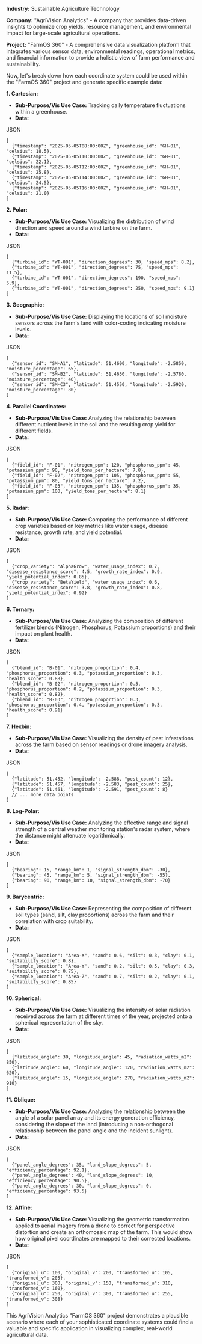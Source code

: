 **Industry:** Sustainable Agriculture Technology

**Company:** "AgriVision Analytics" - A company that provides data-driven insights to optimize crop yields, resource management, and environmental impact for large-scale agricultural operations.

**Project:** "FarmOS 360" - A comprehensive data visualization platform that integrates various sensor data, environmental readings, operational metrics, and financial information to provide a holistic view of farm performance and sustainability.

Now, let's break down how each coordinate system could be used within the "FarmOS 360" project and generate specific example data:

**1\. Cartesian:**

- **Sub-Purpose/Vis Use Case:** Tracking daily temperature fluctuations within a greenhouse.
- **Data:**

JSON

```
[
  {"timestamp": "2025-05-05T08:00:00Z", "greenhouse_id": "GH-01", "celsius": 18.5},
  {"timestamp": "2025-05-05T10:00:00Z", "greenhouse_id": "GH-01", "celsius": 22.1},
  {"timestamp": "2025-05-05T12:00:00Z", "greenhouse_id": "GH-01", "celsius": 25.8},
  {"timestamp": "2025-05-05T14:00:00Z", "greenhouse_id": "GH-01", "celsius": 24.5},
  {"timestamp": "2025-05-05T16:00:00Z", "greenhouse_id": "GH-01", "celsius": 21.0}
]

```

**2\. Polar:**

- **Sub-Purpose/Vis Use Case:** Visualizing the distribution of wind direction and speed around a wind turbine on the farm.
- **Data:**

JSON

```
[
  {"turbine_id": "WT-001", "direction_degrees": 30, "speed_mps": 8.2},
  {"turbine_id": "WT-001", "direction_degrees": 75, "speed_mps": 11.5},
  {"turbine_id": "WT-001", "direction_degrees": 190, "speed_mps": 5.9},
  {"turbine_id": "WT-001", "direction_degrees": 250, "speed_mps": 9.1}
]

```

**3\. Geographic:**

- **Sub-Purpose/Vis Use Case:** Displaying the locations of soil moisture sensors across the farm's land with color-coding indicating moisture levels.
- **Data:**

JSON

```
[
  {"sensor_id": "SM-A1", "latitude": 51.4600, "longitude": -2.5850, "moisture_percentage": 65},
  {"sensor_id": "SM-B2", "latitude": 51.4650, "longitude": -2.5780, "moisture_percentage": 40},
  {"sensor_id": "SM-C3", "latitude": 51.4550, "longitude": -2.5920, "moisture_percentage": 80}
]

```

**4\. Parallel Coordinates:**

- **Sub-Purpose/Vis Use Case:** Analyzing the relationship between different nutrient levels in the soil and the resulting crop yield for different fields.
- **Data:**

JSON

```
[
  {"field_id": "F-01", "nitrogen_ppm": 120, "phosphorus_ppm": 45, "potassium_ppm": 90, "yield_tons_per_hectare": 7.8},
  {"field_id": "F-02", "nitrogen_ppm": 105, "phosphorus_ppm": 55, "potassium_ppm": 80, "yield_tons_per_hectare": 7.2},
  {"field_id": "F-03", "nitrogen_ppm": 135, "phosphorus_ppm": 35, "potassium_ppm": 100, "yield_tons_per_hectare": 8.1}
]

```

**5\. Radar:**

- **Sub-Purpose/Vis Use Case:** Comparing the performance of different crop varieties based on key metrics like water usage, disease resistance, growth rate, and yield potential.
- **Data:**

JSON

```
[
  {"crop_variety": "AlphaGrow", "water_usage_index": 0.7, "disease_resistance_score": 4.5, "growth_rate_index": 0.9, "yield_potential_index": 0.85},
  {"crop_variety": "BetaYield", "water_usage_index": 0.6, "disease_resistance_score": 3.8, "growth_rate_index": 0.8, "yield_potential_index": 0.92}
]

```

**6\. Ternary:**

- **Sub-Purpose/Vis Use Case:** Analyzing the composition of different fertilizer blends (Nitrogen, Phosphorus, Potassium proportions) and their impact on plant health.
- **Data:**

JSON

```
[
  {"blend_id": "B-01", "nitrogen_proportion": 0.4, "phosphorus_proportion": 0.3, "potassium_proportion": 0.3, "health_score": 0.88},
  {"blend_id": "B-02", "nitrogen_proportion": 0.5, "phosphorus_proportion": 0.2, "potassium_proportion": 0.3, "health_score": 0.82},
  {"blend_id": "B-03", "nitrogen_proportion": 0.3, "phosphorus_proportion": 0.4, "potassium_proportion": 0.3, "health_score": 0.91}
]

```

**7\. Hexbin:**

- **Sub-Purpose/Vis Use Case:** Visualizing the density of pest infestations across the farm based on sensor readings or drone imagery analysis.
- **Data:**

JSON

```
[
  {"latitude": 51.452, "longitude": -2.588, "pest_count": 12},
  {"latitude": 51.457, "longitude": -2.583, "pest_count": 25},
  {"latitude": 51.461, "longitude": -2.591, "pest_count": 8}
  // ... more data points
]

```

**8\. Log-Polar:**

- **Sub-Purpose/Vis Use Case:** Analyzing the effective range and signal strength of a central weather monitoring station's radar system, where the distance might attenuate logarithmically.
- **Data:**

JSON

```
[
  {"bearing": 15, "range_km": 1, "signal_strength_dbm": -30},
  {"bearing": 45, "range_km": 5, "signal_strength_dbm": -55},
  {"bearing": 90, "range_km": 10, "signal_strength_dbm": -70}
]

```

**9\. Barycentric:**

- **Sub-Purpose/Vis Use Case:** Representing the composition of different soil types (sand, silt, clay proportions) across the farm and their correlation with crop suitability.
- **Data:**

JSON

```
[
  {"sample_location": "Area-X", "sand": 0.6, "silt": 0.3, "clay": 0.1, "suitability_score": 0.8},
  {"sample_location": "Area-Y", "sand": 0.2, "silt": 0.5, "clay": 0.3, "suitability_score": 0.75},
  {"sample_location": "Area-Z", "sand": 0.7, "silt": 0.2, "clay": 0.1, "suitability_score": 0.85}
]

```

**10\. Spherical:**

- **Sub-Purpose/Vis Use Case:** Visualizing the intensity of solar radiation received across the farm at different times of the year, projected onto a spherical representation of the sky.
- **Data:**

JSON

```
[
  {"latitude_angle": 30, "longitude_angle": 45, "radiation_watts_m2": 850},
  {"latitude_angle": 60, "longitude_angle": 120, "radiation_watts_m2": 620},
  {"latitude_angle": 15, "longitude_angle": 270, "radiation_watts_m2": 910}
]

```

**11\. Oblique:**

- **Sub-Purpose/Vis Use Case:** Analyzing the relationship between the angle of a solar panel array and its energy generation efficiency, considering the slope of the land (introducing a non-orthogonal relationship between the panel angle and the incident sunlight).
- **Data:**

JSON

```
[
  {"panel_angle_degrees": 35, "land_slope_degrees": 5, "efficiency_percentage": 92.1},
  {"panel_angle_degrees": 40, "land_slope_degrees": 10, "efficiency_percentage": 90.5},
  {"panel_angle_degrees": 30, "land_slope_degrees": 0, "efficiency_percentage": 93.5}
]

```

**12\. Affine:**

- **Sub-Purpose/Vis Use Case:** Visualizing the geometric transformation applied to aerial imagery from a drone to correct for perspective distortion and create an orthomosaic map of the farm. This would show how original pixel coordinates are mapped to their corrected locations.
- **Data:**

JSON

```
[
  {"original_u": 100, "original_v": 200, "transformed_u": 105, "transformed_v": 205},
  {"original_u": 300, "original_v": 150, "transformed_u": 310, "transformed_v": 160},
  {"original_u": 250, "original_v": 300, "transformed_u": 255, "transformed_v": 308}
]

```

This AgriVision Analytics "FarmOS 360" project demonstrates a plausible scenario where each of your sophisticated coordinate systems could find a valuable and specific application in visualizing complex, real-world agricultural data.
